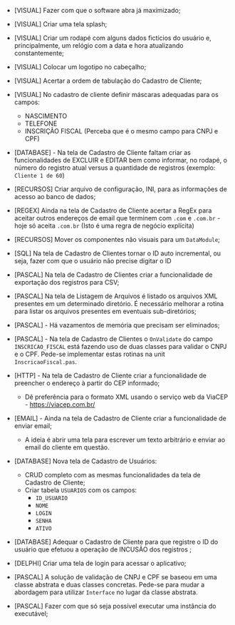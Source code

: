 - [VISUAL] Fazer com que o software abra já maximizado;

- [VISUAL] Criar uma tela splash;

- [VISUAL] Criar um rodapé com alguns dados fictícios do usuário e, principalmente, um relógio com a data e hora  atualizando constantemente;

- [VISUAL] Colocar um logotipo no cabeçalho;

- [VISUAL] Acertar a ordem de tabulação do Cadastro de Cliente;

- [VISUAL] No cadastro de cliente definir máscaras adequadas para os campos:

  - NASCIMENTO
  - TELEFONE
  - INSCRIÇÃO FISCAL (Perceba que é o mesmo campo para CNPJ e CPF)

- [DATABASE] - Na tela de Cadastro de Cliente faltam criar as funcionalidades de EXCLUIR e EDITAR bem como informar, no rodapé, o número do registro atual versus a quantidade de registros (exemplo: `Cliente 1 de 60`)

- [RECURSOS] Criar arquivo de configuração, INI, para as informações de acesso ao banco de dados;

- [REGEX] Ainda na tela de Cadastro de Cliente acertar a RegEx para aceitar outros endereços de email que terminem com `.com` e `.com.br` - hoje só aceita `.com.br` (Isto é uma regra de negócio explícita)

- [RECURSOS] Mover os componentes não visuais para um `DataModule`;

- [SQL]  Na tela de Cadastro de Clientes tornar o ID auto incremental, ou seja, fazer com que o usuário não precise digitar o ID

- [PASCAL] Na tela de Cadastro de Clientes criar a funcionalidade de exportação dos registros para CSV;

- [PASCAL] Na tela de Listagem de Arquivos é listado os arquivos XML presentes em um determinado diretório. É necessário melhorar a rotina para listar os arquivos presentes em eventuais sub-diretórios;

- [PASCAL] - Há vazamentos de memória que precisam ser eliminados;

- [PASCAL] - Na tela de Cadastro de Clientes o `OnValidate` do campo `INSCRICAO_FISCAL` está fazendo uso de duas classes para validar o CNPJ e o CPF. Pede-se implementar estas rotinas na unit `InscricaoFiscal.pas`. 

- [HTTP] - Na tela de Cadastro de Cliente criar a funcionalidade de preencher o endereço à partir do CEP informado;

  - Dê preferência para o formato XML usando o serviço web da ViaCEP - https://viacep.com.br/

- [EMAIL] - Ainda na tela de Cadastro de Cliente criar a funcionalidade de enviar email;

  - A ideia é abrir uma tela para escrever um texto arbitrário e enviar ao email do cliente em questão. 

- [DATABASE] Nova tela de Cadastro de Usuários:

  - CRUD completo com as mesmas funcionalidades da tela de Cadastro de Cliente;
  - Criar tabela `USUARIOS` com os campos:
    - `ID_USUARIO`
    - `NOME`
    - `LOGIN`
    - `SENHA`
    - `ATIVO`

- [DATABASE] Adequar o Cadastro de Cliente para que registre o ID do usuário que efetuou a operação de INCUSÃO dos registros ;

- [DELPHI] Criar uma tela de login para acessar o aplicativo;

- [PASCAL] A solução de validação de CNPJ e CPF se baseou em uma classe abstrata e duas classes concretas. Pede-se para mudar a abordagem para utilizar `Interface` no lugar da classe abstrata.

- [PASCAL] Fazer com que só seja possível executar uma instância do executável;

  
